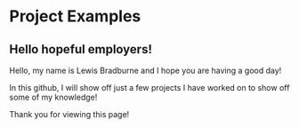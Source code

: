 # Project Examples

## Hello hopeful employers!

Hello, my name is Lewis Bradburne and I hope you are having a good day!

In this github, I will show off just a few projects I have worked on to show off some of my knowledge!

Thank you for viewing this page!
